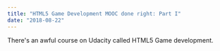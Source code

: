 ```yaml
---
title: "HTML5 Game Development MOOC done right: Part I"
date: "2018-08-22"
---
```


There's an awful course on Udacity called HTML5 Game development. 


